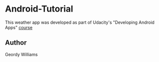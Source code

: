 # Android-Tutorial
This weather app was developed as part of Udacity's "Developing Android Apps" [course](https://www.udacity.com/course/developing-android-apps--ud853)

## Author
Geordy Williams
